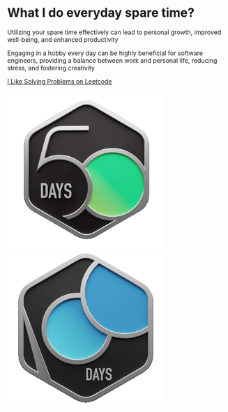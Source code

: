 # What I do everyday spare time?

Utilizing your spare time effectively can lead to personal growth, improved well-being, and enhanced productivity

Engaging in a hobby every day can be highly beneficial for software engineers, providing a balance between work and personal life, reducing stress, and fostering creativity

[I Like Solving Problems on Leetcode](https://leetcode.com/u/maximdym/)

![image](./2024-50.gif) ![image](./2024-100.gif)
